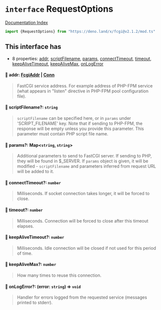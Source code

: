 # `interface` RequestOptions

[Documentation Index](../README.md)

```ts
import {RequestOptions} from "https://deno.land/x/fcgi@v2.1.2/mod.ts"
```

## This interface has

- 8 properties:
[addr](#-addr-fcgiaddr--conn),
[scriptFilename](#-scriptfilename-string),
[params](#-params-mapstring-string),
[connectTimeout](#-connecttimeout-number),
[timeout](#-timeout-number),
[keepAliveTimeout](#-keepalivetimeout-number),
[keepAliveMax](#-keepalivemax-number),
[onLogError](#-onlogerror-error-string--void)


#### 📄 addr: [FcgiAddr](../type.FcgiAddr/README.md) | [Conn](../interface.Conn/README.md)

> FastCGI service address. For example address of PHP-FPM service (what appears in "listen" directive in PHP-FPM pool configuration file).



#### 📄 scriptFilename?: `string`

> `scriptFilename` can be specified here, or in `params` under 'SCRIPT_FILENAME' key. Note that if sending to PHP-FPM, the response will be empty unless you provide this parameter. This parameter must contain PHP script file name.



#### 📄 params?: Map\<`string`, `string`>

> Additional parameters to send to FastCGI server. If sending to PHP, they will be found in $_SERVER. If `params` object is given, it will be modified - `scriptFilename` and parameters inferred from request URL will be added to it.



#### 📄 connectTimeout?: `number`

> Milliseconds. If socket connection takes longer, it will be forced to close.



#### 📄 timeout?: `number`

> Milliseconds. Connection will be forced to close after this timeout elapses.



#### 📄 keepAliveTimeout?: `number`

> Milliseconds. Idle connection will be closed if not used for this period of time.



#### 📄 keepAliveMax?: `number`

> How many times to reuse this connection.



#### 📄 onLogError?: (error: `string`) => `void`

> Handler for errors logged from the requested service (messages printed to stderr).



